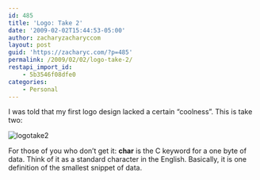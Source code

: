 ```yaml
---
id: 485
title: 'Logo: Take 2'
date: '2009-02-02T15:44:53-05:00'
author: zacharyzacharyccom
layout: post
guid: 'https://zacharyc.com/?p=485'
permalink: /2009/02/02/logo-take-2/
restapi_import_id:
    - 5b3546f08dfe0
categories:
    - Personal
---
```


I was told that my first logo design lacked a certain “coolness”. This is take two:

![logotake2](https://i0.wp.com/zacharyc.com/wp-content/uploads/2009/02/logotake2.png?resize=120%2C51&ssl=1 "logotake2")

For those of you who don’t get it: **char** is the C keyword for a one byte of data. Think of it as a standard character in the English. Basically, it is one definition of the smallest snippet of data.